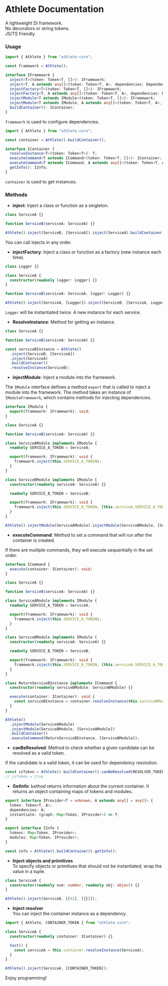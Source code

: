 # Athlete Documentation

A lightweight DI framework.  
No decorators or string tokens.  
JS/TS friendly.

### Usage

```typescript
import { Athlete } from "athlete-core";

const framework = Athlete();
```

```typescript
interface IFramework {
  inject<T>(token: Token<T, []>): IFramework;
  inject<T, A extends any[]>(token: Token<T, A>, dependencies: Dependencies<A>): IFramework;
  injectFactory<T>(token: Token<T, []>): IFramework;
  injectFactory<T, A extends any[]>(token: Token<T, A>, dependencies: Dependencies<A>): IFramework;
  injectModule<T extends IModule>(token: Token<T, []>): IFramework;
  injectModule<T extends IModule, A extends any[]>(token: Token<T, A>, dependencies: Dependencies<A>): IFramework;
  buildContainer(): IСontainer;
}
```

`framework` is used to configure dependencies.

```typescript
import { Athlete } from "athlete-core";

const container = Athlete().buildContainer();
```

```typescript
interface IСontainer {
  resolveInstance<T>(token: Token<T>): T;
  executeCommand<T extends ICommand>(token: Token<T, []>): IСontainer;
  executeCommand<T extends ICommand, A extends any[]>(token: Token<T, A>, dependencies: Dependencies<A>): IСontainer;
  getInfo(): IInfo;
}
```

`container` is used to get instances.

### Methods

- **inject**: Inject a class or function as a singleton.

```typescript
class ServiceA {}

function ServiceB(serviceA: ServiceA) {}

Athlete().inject(ServiceB, [ServiceA]).inject(ServiceA).buildContainer();
```

You can call injects in any order.

- **injectFactory**: Inject a class or function as a factory (new instance each time).

```typescript
class Logger {}

class ServiceA {
  constructor(readonly logger: Logger) {}
}

function ServiceB(serviceA: ServiceA, logger: Logger) {}

Athlete().inject(ServiceA, [Logger]).inject(ServiceB, [ServiceA, Logger]).injectFactory(Logger).buildContainer();
```

`Logger` will be instantiated twice. A new instance for each service.

- **ResolveInstance**: Method for getting an instance.

```typescript
class ServiceA {}

function ServiceB(serviceA: ServiceA) {}

const serviceBInstance = Athlete()
  .inject(ServiceB, [ServiceA])
  .inject(ServiceA)
  .buildContainer()
  .resolveInstance(ServiceB);
```

- **injectModule**: Inject a module into the framework.

The `IModule` interface defines a method `export` that is called to inject a module into the framework. The method takes an instance of `IModuleFramework`, which contains methods for injecting dependencies.

```typescript
interface IModule {
  export(framework: IFramework): void;
}
```

```typescript
class ServiceA {}

function ServiceB(serviceA: ServiceA) {}

class ServiceAModule implements IModule {
  readonly SERVICE_A_TOKEN = ServiceA;

  export(framework: IFramework): void {
    framework.inject(this.SERVICE_A_TOKEN);
  }
}

class ServiceBModule implements IModule {
  constructor(readonly serviceA: ServiceA) {}

  readonly SERVICE_B_TOKEN = ServiceB;

  export(framework: IFramework): void {
    framework.inject(this.SERVICE_B_TOKEN, [this.serviceA.SERVICE_A_TOKEN]);
  }
}

Athlete().injectModule(ServiceAModule).injectModule(ServiceBModule, [ServiceAModule]);
```

- **executeCommand**: Method to set a command that will run after the container is created.

If there are multiple commands, they will execute sequentially in the set order.

```typescript
interface ICommand {
  execute(container: IСontainer): void;
}
```

```typescript
class ServiceA {}

function ServiceB(serviceA: ServiceA) {}

class ServiceAModule implements IModule {
  readonly SERVICE_A_TOKEN = ServiceA;

  export(framework: IFramework): void {
    framework.inject(this.SERVICE_A_TOKEN);
  }
}

class ServiceBModule implements IModule {
  constructor(readonly serviceA: ServiceA) {}

  readonly SERVICE_B_TOKEN = ServiceB;

  export(framework: IFramework): void {
    framework.inject(this.SERVICE_B_TOKEN, [this.serviceA.SERVICE_A_TOKEN]);
  }
}

class ReturnServiceBInstance implements ICommand {
  constructor(readonly serviceBModule: ServiceBModule) {}

  execute(container: IСontainer): void {
    const serviceBInstance = container.resolveInstance(this.serviceBModule.SERVICE_B_TOKEN);
  }
}

Athlete()
  .injectModule(ServiceAModule)
  .injectModule(ServiceBModule, [ServiceAModule])
  .buildContainer()
  .executeCommand(ReturnServiceBInstance, [ServiceBModule]);
```

- **canBeResolved**: Method to check whether a given candidate can be resolved as a valid token.

If the candidate is a valid token, it can be used for dependency resolution.

```typescript
const isToken = Athlete().buildContainer().canBeResolved(RESOLVER_TOKEN);
// isToken = true
```

- **GetInfo**: Ьethod returns information about the current container. It returns an object containing maps of tokens and modules.

```typescript
export interface IProvider<T = unknown, A extends any[] = any[]> {
  token: Token<T, A>;
  dependencies: A;
  instantiate: (graph: Map<Token, IProvider>) => T;
}

export interface IInfo {
  tokens: Map<Token, IProvider>;
  modules: Map<Token, IProvider>;
}
```

```typescript
const info = Athlete().buildContainer().getInfo();
```

- **Inject objects and primitives**  
  To specify objects or primitives that should not be instantiated, wrap the value in a tuple.

```typescript
class ServiceA {
  constructor(readonly num: number, readonly obj: object) {}
}

Athlete().inject(ServiceA, [[42], [{}]]);
```

- **Inject resolver**  
  You can inject the container instance as a dependency.

```typescript
import { Athlete, CONTAINER_TOKEN } from "athlete-core";

class ServiceA {
  constructor(readonly container: IСontainer) {}

  test() {
    const serviceA = this.container.resolveInstance(ServiceA);
  }
}

Athlete().inject(ServiceA, [CONTAINER_TOKEN]);
```

Enjoy programming!

